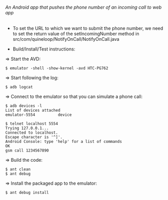 ###### An Android app that pushes the phone number of an incoming call to web app ##########

* To set the URL to which we want to submit the phone number, we need to set the return value of the setIncomingNumber method in src/com/quineloop/NotifyOnCall/NotifyOnCall.java

* Build/Install/Test instructions:

=> Start the AVD:

```
$ emulator -shell -show-kernel -avd HTC-PG762
```

=> Start following the log:

```
$ adb logcat
```

=> Connect to the emulator so that you can simulate a phone call:

```
$ adb devices -l
List of devices attached 
emulator-5554          device

$ telnet localhost 5554
Trying 127.0.0.1...
Connected to localhost.
Escape character is '^]'.
Android Console: type 'help' for a list of commands
OK
gsm call 1234567890
```

=> Build the code:

```
$ ant clean
$ ant debug
```

=> Install the packaged app to the emulator:

```
$ ant debug install
```